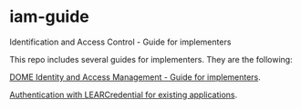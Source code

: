 # iam-guide
Identification and Access Control - Guide for implementers

This repo includes several guides for implementers. They are the following:

[DOME Identity and Access Management - Guide for implementers](https://dome-marketplace.github.io/iam-guide/index.html).

[Authentication with LEARCredential for existing applications](https://dome-marketplace.github.io/iam-guide/integrate_learcredential.html).
